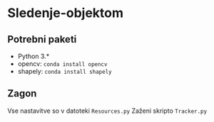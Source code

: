 # Sledenje-objektom

## Potrebni paketi
* Python 3.*
* opencv: ```conda install opencv```
* shapely: ```conda install shapely```

## Zagon
Vse nastavitve so v datoteki ```Resources.py```
Zaženi skripto ```Tracker.py```
